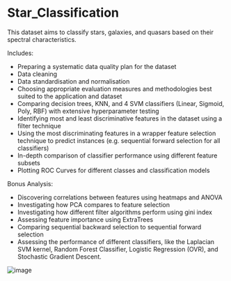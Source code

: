# Star_Classification
 This dataset aims to classify stars, galaxies, and quasars based on their spectral characteristics.

Includes:
* Preparing a systematic data quality plan for the dataset
* Data cleaning
* Data standardisation and normalisation
* Choosing appropriate evaluation measures and methodologies best suited to the application and dataset
* Comparing decision trees, KNN, and 4 SVM classifiers (Linear, Sigmoid, Poly, RBF) with extensive hyperparameter testing
* Identifying most and least discriminative features in the dataset using a filter technique
* Using the most discriminating features in a wrapper feature selection technique to predict instances (e.g. sequential forward selection for all classifiers)
* In-depth comparison of classifier performance using different feature subsets
* Plotting ROC Curves for different classes and classification models

Bonus Analysis:
* Discovering correlations between features using heatmaps and ANOVA
* Investigating how PCA compares to feature selection
* Investigating how different filter algorithms perform using gini index
* Assessing feature importance using ExtraTrees
* Comparing sequential backward selection to sequential forward selection
* Assessing the performance of different  classifiers, like the Laplacian SVM kernel, Random Forest Classifier, Logistic Regression (OVR), and Stochastic Gradient Descent.

![image](https://github.com/user-attachments/assets/b7bb877f-ed19-4896-9b1f-e325297e98ff)
